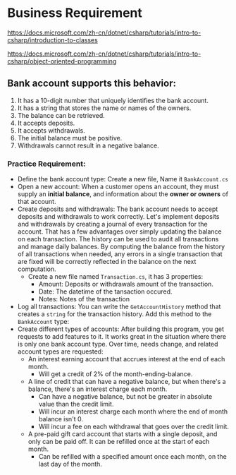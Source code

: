 ﻿# Business Requirement
https://docs.microsoft.com/zh-cn/dotnet/csharp/tutorials/intro-to-csharp/introduction-to-classes

https://docs.microsoft.com/zh-cn/dotnet/csharp/tutorials/intro-to-csharp/object-oriented-programming

## Bank account supports this behavior:
1. It has a 10-digit number that uniquely identifies the bank account.
2. It has a string that stores the name or names of the owners.
3. The balance can be retrieved.
4. It accepts deposits.
5. It accepts withdrawals.
6. The initial balance must be positive.
7. Withdrawals cannot result in a negative balance.

### Practice Requirement:
- Define the bank account type: Create a new file, Name it `BankAccount.cs`
- Open a new account: When a customer opens an account, they must supply an **initial balance**, and information about the **owner or owners** of that account.
- Create deposits and withdrawals: The bank account needs to accept deposits and withdrawals to work correctly. Let's implement deposits and withdrawals by creating a journal of every transaction for the account. That has a few advantages over simply updating the balance on each transaction. The history can be used to audit all transactions and manage daily balances. By computing the balance from the history of all transactions when needed, any errors in a single transaction that are fixed will be correctly reflected in the balance on the next computation.
  - Create a new file named `Transaction.cs`, it has 3 properties:
    - Amount: Deposits or withdrawals amount of the transaction.
    - Date: The datetime of the tansaction occured.
    - Notes: Notes of the transaction  
- Log all transactions: You can write the `GetAccountHistory` method that creates a `string` for the transaction history. Add this method to the `BankAccount` type:
- Create different types of accounts: After building this program, you get requests to add features to it. It works great in the situation where there is only one bank account type. Over time, needs change, and related account types are requested:
    - An interest earning account that accrues interest at the end of each month. 
      - Will get a credit of 2% of the month-ending-balance.
    - A line of credit that can have a negative balance, but when there's a balance, there's an interest charge each month.
      - Can have a negative balance, but not be greater in absolute value than the credit limit.
      - Will incur an interest charge each month where the end of month balance isn't 0.
      - Will incur a fee on each withdrawal that goes over the credit limit.
    - A pre-paid gift card account that starts with a single deposit, and only can be paid off. It can be refilled once at the start of each month.
      - Can be refilled with a specified amount once each month, on the last day of the month.